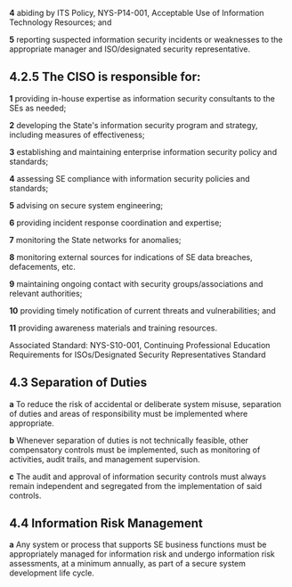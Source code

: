 **4** abiding by ITS Policy, NYS-P14-001, Acceptable Use of Information Technology Resources; and

**5** reporting suspected information security incidents or weaknesses to the appropriate manager and ISO/designated security representative.

## **4.2.5 The CISO is responsible for:**

**1** providing in-house expertise as information security consultants to the SEs as needed;

**2** developing the State's information security program and strategy, including measures of effectiveness;

**3** establishing and maintaining enterprise information security policy and standards;

**4** assessing SE compliance with information security policies and standards;

**5** advising on secure system engineering;

**6** providing incident response coordination and expertise;

**7** monitoring the State networks for anomalies;

**8** monitoring external sources for indications of SE data breaches, defacements, etc.

**9** maintaining ongoing contact with security groups/associations and relevant authorities;

**10** providing timely notification of current threats and vulnerabilities; and

**11** providing awareness materials and training resources.

Associated Standard: NYS-S10-001, Continuing Professional Education Requirements for ISOs/Designated Security Representatives Standard

## **4.3 Separation of Duties**

**a** To reduce the risk of accidental or deliberate system misuse, separation of duties and areas of responsibility must be implemented where appropriate.

**b** Whenever separation of duties is not technically feasible, other compensatory controls must be implemented, such as monitoring of activities, audit trails, and management supervision.

**c** The audit and approval of information security controls must always remain independent and segregated from the implementation of said controls.

## **4.4 Information Risk Management**

**a** Any system or process that supports SE business functions must be appropriately managed for information risk and undergo information risk assessments, at a minimum annually, as part of a secure system development life cycle.